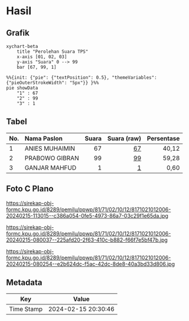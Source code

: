 # Hasil

## Grafik

```mermaid
xychart-beta
    title "Perolehan Suara TPS"
    x-axis [01, 02, 03]
    y-axis "Suara" 0 --> 99
    bar [67, 99, 1]
```

```mermaid
%%{init: {"pie": {"textPosition": 0.5}, "themeVariables": {"pieOuterStrokeWidth": "5px"}} }%%
pie showData
    "1" : 67
    "2" : 99
    "3" : 1
```

## Tabel

| No. | Nama Paslon    | Suara | Suara (raw) | Persentase |
|:--- |:-------------- | -----:| -----------:| ----------:|
| 1   | ANIES MUHAIMIN | 67    | [67][p-1]   | 40,12      |
| 2   | PRABOWO GIBRAN | 99    | [99][p-2]   | 59,28      |
| 3   | GANJAR MAHFUD  | 1     | [1][p-3]    | 0,60       |


[p-1]: https://github.com/gigit-pemilu/pemilu-2024-81-maluku/blob/main/pilpres/hitung-suara/sub/81-maluku/sub/71-kota-ambon/sub/02-sirimau/sub/1012-amantelu/sub/006-tps/sub/paslon-1.txt
[p-2]: https://github.com/gigit-pemilu/pemilu-2024-81-maluku/blob/main/pilpres/hitung-suara/sub/81-maluku/sub/71-kota-ambon/sub/02-sirimau/sub/1012-amantelu/sub/006-tps/sub/paslon-2.txt
[p-3]: https://github.com/gigit-pemilu/pemilu-2024-81-maluku/blob/main/pilpres/hitung-suara/sub/81-maluku/sub/71-kota-ambon/sub/02-sirimau/sub/1012-amantelu/sub/006-tps/sub/paslon-3.txt

## Foto C Plano

https://sirekap-obj-formc.kpu.go.id/8289/pemilu/ppwp/81/71/02/10/12/8171021012006-20240215-113015--c386a054-0fe5-4973-86a7-03c29f1e65da.jpg

https://sirekap-obj-formc.kpu.go.id/8289/pemilu/ppwp/81/71/02/10/12/8171021012006-20240215-080037--225afd20-2f63-410c-b882-f66f7e5bf47b.jpg

https://sirekap-obj-formc.kpu.go.id/8289/pemilu/ppwp/81/71/02/10/12/8171021012006-20240215-080254--e2b624dc-f5ac-42dc-8de8-40a3bd33d806.jpg


## Metadata

| Key        | Value               |
| ---------- | ------------------- |
| Time Stamp | 2024-02-15 20:30:46 |



